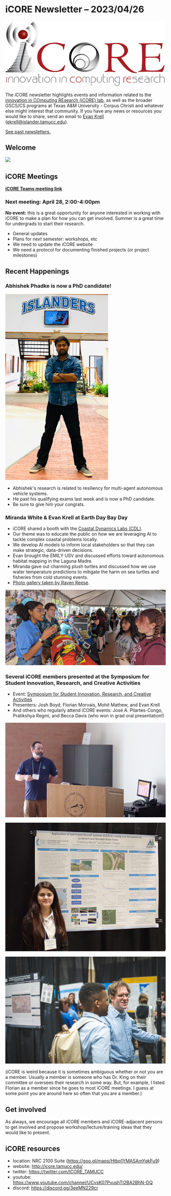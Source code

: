 # iCORE Newsletter – 2023/04/26

![logo](../img/logo_plain_sm.jpg)

The iCORE newsletter highlights events and information related to the [innovation in COmputing REsearch (iCORE) lab](https://icore.tamucc.edu/),
as well as the broader GSCS/CS programs at Texas A&M University - Corpus Christi and whatever else might interest that community.
If you have any news or resources you would like to share, send an email to [Evan Krell](https://scholar.google.com/citations?user=jLuwYGAAAAAJ&hl=en) (ekrell@islander.tamucc.edu).

[See past newsletters.](https://github.com/ekrell/icore_website/tree/main/news)

## Welcome


![](PHOTO)



## iCORE Meetings

**[iCORE Teams meeting link](https://teams.microsoft.com/l/meetup-join/19%3Ameeting_MDdlZDBiMTgtYzVjNS00YjhhLWE5OTctY2Y5YzMyYTljNzU5%40thread.v2/0?context=%7B%22Tid%22%3A%2234cbfaf1-67a6-4781-a9ca-514eb2550b66%22%2C%22Oid%22%3A%22994c008b-0707-4f3c-8ac0-73b65e733430%22%2C%22MessageId%22%3A%220%22%7D)**

### Next meeting: April 28, 2:00-4:00pm

**No event:** this is a great opportunity for anyone interested in working with iCORE to make a plan for how you can get involved. 
Summer is a great time for undergrads to start their research.

- General updates
- Plans for next semester: workshops, etc
- We need to update the iCORE website
- We need a protocol for documenting finished projects (or project milestones)

## Recent Happenings

### Abhishek Phadke is now a PhD candidate!

![Abhishek](../img/abhi.jpg)

- Abhishek's research is related to resiliency for multi-agent autonomous vehicle systems.
- He past his qualifying exams last week and is now a PhD candidate.
- Be sure to give him your congrats. 

### Miranda White & Evan Krell at Earth Day Bay Day

- iCORE shared a booth with the [Coastal Dynamics Labs (CDL)](https://www.coastaldynamicslab.org/).
- Our theme was to educate the public on how we are leveraging AI to tackle complex coastal problems locally.
- We develop AI models to inform local stakeholders so that they can make strategic, data-driven decisions.
- Evan brought the EMILY USV and discussed efforts toward autonomous habitat mapping in the Laguna Madre.
- Miranda gave out charming plush turtles and discussed how we use water temperature predictions to mitigate the harm on sea turtles and fisheries from cold stunning events.
- [Photo gallery taken by Raven Reese](https://conradblucherinstitute.smugmug.com/Photos/20230422-Earth-Day-Bay-Day/).

![Evan and Miranda at EDBD](../img/edbd.png)

### Several iCORE members presented at the Symposium for Student Innovation, Research, and Creative Activities

- Event: [Symposium for Student Innovation, Research, and Creative Activities](https://www.tamucc.edu/research/student-symposium/index.php)
- Presenters: Josh Boyd, Florian Morvais, Mohit Mathew, and Evan Krell
- And others who regularly attend iCORE events: José A. Pilartes-Congo, Pratikshya Regmi, and Becca Davis (who won in grad oral presentation!)

![Josh](../img/josh_ssrs.jpg)

![Prati](../img/prati_ssrs.jpg)

![Jose and Evan](../img/jose_evan_ssrs.jpg)

(iCORE is weird because it is sometimes ambiguous whether or not you are a member. Usually a member is someone who has Dr. King on their committee or oversees their research in some way. But, for example, I listed Florian as a member since he goes to most iCORE meetings. I guess at some point you are around here so often that you are a member.)


## Get involved

As always, we encourage all iCORE members and iCORE-adjacent persons to get involved and propose workshop/lecture/training ideas that they would like to present.

## iCORE resources

- location: NRC 2100 Suite (https://goo.gl/maps/Htbp1YMASAmYqkFu9)
- website: http://icore.tamucc.edu/
- twitter: https://twitter.com/ICORE_TAMUCC
- youtube: https://www.youtube.com/channel/UCvsK07PvushTI2BA2BhN-DQ
- discord: https://discord.gg/3eeMN229cr
